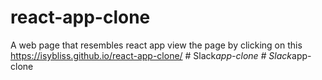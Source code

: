 # react-app-clone
A web page that resembles react app 
view the page by clicking on this https://isybliss.github.io/react-app-clone/
#   S l a c k _ a p p - c l o n e  
 #   S l a c k _ a p p - c l o n e  
 